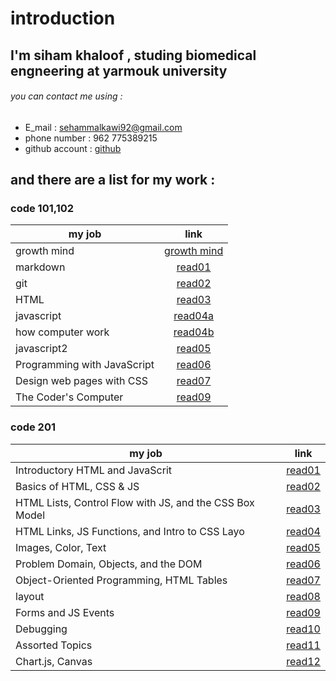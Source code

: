 # introduction 
## I'm siham khaloof , studing biomedical engneering at yarmouk university 
###### you can contact me using :
* E_mail : sehammalkawi92@gmail.com
* phone number : 962 775389215
* github account : [github](https://github.com/sbkhaloof)
## and there are a list for my work :
### code 101,102

|      my job               |                          link                                      |
|-------------------------- |:------------------------------------------------------------------:|
|   growth mind             |[growth mind](https://sbkhaloof.github.io/growthmindsit/growthmind) |
|     markdown              |[read01](https://sbkhaloof.github.io/growthmindsit/read01)          |
|      git                  |[read02](https://sbkhaloof.github.io/growthmindsit/read02)          |
|     HTML                  |[read03]( https://sbkhaloof.github.io/growthmindsit/read03)         |
|   javascript              |[read04a](https://sbkhaloof.github.io/growthmindsit/read04a)        |
|how computer work          |[read04b](https://sbkhaloof.github.io/growthmindsit/read04b)        |
|   javascript2             |[read05](https://sbkhaloof.github.io/growthmindsit/read05)          |
|Programming with JavaScript|[read06](https://sbkhaloof.github.io/growthmindsit/read06)          |
|Design web pages with CSS  |[read07](https://sbkhaloof.github.io/growthmindsit/read07)          |
|   The Coder's Computer    |[read09](https://sbkhaloof.github.io/growthmindsit/read09)          |

### code 201
 
|                     my job                            |                    link                                      |
|------------------------------------------------------ |:------------------------------------------------------------:|
|           Introductory HTML and JavaScrit             |[read01](https://sbkhaloof.github.io/growthmindsit/class-01)  |
|             Basics of HTML, CSS & JS                  |[read02](https://sbkhaloof.github.io/growthmindsit/class-02)  |
|HTML Lists, Control Flow with JS, and the CSS Box Model|[read03](https://sbkhaloof.github.io/growthmindsit/class-03)  |
|     HTML Links, JS Functions, and Intro to CSS Layo   |[read04](https://sbkhaloof.github.io/growthmindsit/class-04)  |
|                Images, Color, Text                    |[read05](https://sbkhaloof.github.io/growthmindsit/class-05)  |
|      Problem Domain, Objects, and the DOM             |[read06](https://sbkhaloof.github.io/growthmindsit/class-06)  |
|  Object-Oriented Programming, HTML Tables             |[read07](https://sbkhaloof.github.io/growthmindsit/class-07)  |
|                           layout                      |[read08](https://sbkhaloof.github.io/growthmindsit/class-08)  |
|                 Forms and JS Events                   |[read09](https://sbkhaloof.github.io/growthmindsit/class-09)  |
|                       Debugging                       |[read10](https://sbkhaloof.github.io/growthmindsit/class-10)  |
|               Assorted Topics                         |[read11](https://sbkhaloof.github.io/growthmindsit/class-11)  |
|                Chart.js, Canvas                       |[read12](https://sbkhaloof.github.io/growthmindsit/class-12)  |